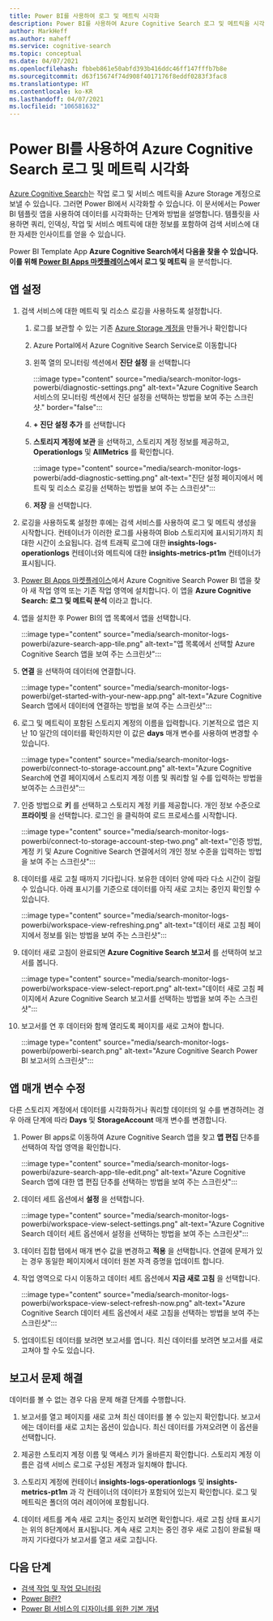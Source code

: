 ```yaml
---
title: Power BI를 사용하여 로그 및 메트릭 시각화
description: Power BI를 사용하여 Azure Cognitive Search 로그 및 메트릭을 시각화합니다.
author: MarkHeff
ms.author: maheff
ms.service: cognitive-search
ms.topic: conceptual
ms.date: 04/07/2021
ms.openlocfilehash: fbbeb861e50abfd393b416ddc46ff147fffb7b8e
ms.sourcegitcommit: d63f15674f74d908f4017176f8eddf0283f3fac8
ms.translationtype: HT
ms.contentlocale: ko-KR
ms.lasthandoff: 04/07/2021
ms.locfileid: "106581632"
---
```

# <a name="visualize-azure-cognitive-search-logs-and-metrics-with-power-bi"></a>Power BI를 사용하여 Azure Cognitive Search 로그 및 메트릭 시각화

[Azure Cognitive Search](./search-what-is-azure-search.md)는 작업 로그 및 서비스 메트릭을 Azure Storage 계정으로 보낼 수 있습니다. 그러면 Power BI에서 시각화할 수 있습니다. 이 문서에서는 Power BI 템플릿 앱을 사용하여 데이터를 시각화하는 단계와 방법을 설명합니다. 템플릿을 사용하면 쿼리, 인덱싱, 작업 및 서비스 메트릭에 대한 정보를 포함하여 검색 서비스에 대한 자세한 인사이트를 얻을 수 있습니다.

Power BI Template App **Azure Cognitive Search에서 다음을 찾을 수 있습니다. 이를 위해 [Power BI Apps 마켓플레이스](https://appsource.microsoft.com/marketplace/apps)에서 로그 및 메트릭** 을 분석합니다.

## <a name="set-up-the-app"></a>앱 설정

1. 검색 서비스에 대한 메트릭 및 리소스 로깅을 사용하도록 설정합니다.

    1. 로그를 보관할 수 있는 기존 [Azure Storage 계정을](../storage/common/storage-account-create.md) 만들거나 확인합니다
    1. Azure Portal에서 Azure Cognitive Search Service로 이동합니다
    1. 왼쪽 열의 모니터링 섹션에서 **진단 설정** 을 선택합니다

        :::image type="content" source="media/search-monitor-logs-powerbi/diagnostic-settings.png" alt-text="Azure Cognitive Search 서비스의 모니터링 섹션에서 진단 설정을 선택하는 방법을 보여 주는 스크린샷." border="false":::

    1. **+ 진단 설정 추가** 를 선택합니다
    1. **스토리지 계정에 보관** 을 선택하고, 스토리지 계정 정보를 제공하고, **Operationlogs** 및 **AllMetrics** 를 확인합니다.

        :::image type="content" source="media/search-monitor-logs-powerbi/add-diagnostic-setting.png" alt-text="진단 설정 페이지에서 메트릭 및 리소스 로깅을 선택하는 방법을 보여 주는 스크린샷":::
    1. **저장** 을 선택합니다.

1. 로깅을 사용하도록 설정한 후에는 검색 서비스를 사용하여 로그 및 메트릭 생성을 시작합니다. 컨테이너가 이러한 로그를 사용하여 Blob 스토리지에 표시되기까지 최대한 시간이 소요됩니다. 검색 트래픽 로그에 대한 **insights-logs-operationlogs** 컨테이너와 메트릭에 대한 **insights-metrics-pt1m** 컨테이너가 표시됩니다.

1. [Power BI Apps 마켓플레이스](https://appsource.microsoft.com/marketplace/apps)에서 Azure Cognitive Search Power BI 앱을 찾아 새 작업 영역 또는 기존 작업 영역에 설치합니다. 이 앱을 **Azure Cognitive Search: 로그 및 메트릭 분석** 이라고 합니다.

1. 앱을 설치한 후 Power BI의 앱 목록에서 앱을 선택합니다.

    :::image type="content" source="media/search-monitor-logs-powerbi/azure-search-app-tile.png" alt-text="앱 목록에서 선택할 Azure Cognitive Search 앱을 보여 주는 스크린샷":::

1. **연결** 을 선택하여 데이터에 연결합니다.

    :::image type="content" source="media/search-monitor-logs-powerbi/get-started-with-your-new-app.png" alt-text="Azure Cognitive Search 앱에서 데이터에 연결하는 방법을 보여 주는 스크린샷":::

1. 로그 및 메트릭이 포함된 스토리지 계정의 이름을 입력합니다. 기본적으로 앱은 지난 10 일간의 데이터를 확인하지만 이 값은 **days** 매개 변수를 사용하여 변경할 수 있습니다.

    :::image type="content" source="media/search-monitor-logs-powerbi/connect-to-storage-account.png" alt-text="Azure Cognitive Search에 연결 페이지에서 스토리지 계정 이름 및 쿼리할 일 수를 입력하는 방법을 보여주는 스크린샷":::

1. 인증 방법으로 **키** 를 선택하고 스토리지 계정 키를 제공합니다. 개인 정보 수준으로 **프라이빗** 을 선택합니다. 로그인 을 클릭하여 로드 프로세스를 시작합니다.

    :::image type="content" source="media/search-monitor-logs-powerbi/connect-to-storage-account-step-two.png" alt-text="인증 방법, 계정 키 및 Azure Cognitive Search 연결에서의 개인 정보 수준을 입력하는 방법을 보여 주는 스크린샷":::

1. 데이터를 새로 고칠 때까지 기다립니다. 보유한 데이터 양에 따라 다소 시간이 걸릴 수 있습니다. 아래 표시기를 기준으로 데이터를 아직 새로 고치는 중인지 확인할 수 있습니다.

    :::image type="content" source="media/search-monitor-logs-powerbi/workspace-view-refreshing.png" alt-text="데이터 새로 고침 페이지에서 정보를 읽는 방법을 보여 주는 스크린샷":::

1. 데이터 새로 고침이 완료되면 **Azure Cognitive Search 보고서** 를 선택하여 보고서를 봅니다.

    :::image type="content" source="media/search-monitor-logs-powerbi/workspace-view-select-report.png" alt-text="데이터 새로 고침 페이지에서 Azure Cognitive Search 보고서를 선택하는 방법을 보여 주는 스크린샷":::

1. 보고서를 연 후 데이터와 함께 열리도록 페이지를 새로 고쳐야 합니다.

    :::image type="content" source="media/search-monitor-logs-powerbi/powerbi-search.png" alt-text="Azure Cognitive Search Power BI 보고서의 스크린샷":::

## <a name="modify-app-parameters"></a>앱 매개 변수 수정

다른 스토리지 계정에서 데이터를 시각화하거나 쿼리할 데이터의 일 수를 변경하려는 경우 아래 단계에 따라 **Days** 및 **StorageAccount** 매개 변수를 변경합니다.

1. Power BI apps로 이동하여 Azure Cognitive Search 앱을 찾고 **앱 편집** 단추를 선택하여 작업 영역을 확인합니다.

    :::image type="content" source="media/search-monitor-logs-powerbi/azure-search-app-tile-edit.png" alt-text="Azure Cognitive Search 앱에 대한 앱 편집 단추를 선택하는 방법을 보여 주는 스크린샷":::

1. 데이터 세트 옵션에서 **설정** 을 선택합니다.

    :::image type="content" source="media/search-monitor-logs-powerbi/workspace-view-select-settings.png" alt-text="Azure Cognitive Search 데이터 세트 옵션에서 설정을 선택하는 방법을 보여 주는 스크린샷":::

1. 데이터 집합 탭에서 매개 변수 값을 변경하고 **적용** 을 선택합니다. 연결에 문제가 있는 경우 동일한 페이지에서 데이터 원본 자격 증명을 업데이트 합니다.

1. 작업 영역으로 다시 이동하고 데이터 세트 옵션에서 **지금 새로 고침** 을 선택합니다.

    :::image type="content" source="media/search-monitor-logs-powerbi/workspace-view-select-refresh-now.png" alt-text="Azure Cognitive Search 데이터 세트 옵션에서 새로 고침을 선택하는 방법을 보여 주는 스크린샷":::

1. 업데이트된 데이터를 보려면 보고서를 엽니다. 최신 데이터를 보려면 보고서를 새로 고쳐야 할 수도 있습니다.

## <a name="troubleshooting-report-issues"></a>보고서 문제 해결

데이터를 볼 수 없는 경우 다음 문제 해결 단계를 수행합니다.

1. 보고서를 열고 페이지를 새로 고쳐 최신 데이터를 볼 수 있는지 확인합니다. 보고서에는 데이터를 새로 고치는 옵션이 있습니다. 최신 데이터를 가져오려면 이 옵션을 선택합니다.

1. 제공한 스토리지 계정 이름 및 액세스 키가 올바른지 확인합니다. 스토리지 계정 이름은 검색 서비스 로그로 구성된 계정과 일치해야 합니다.

1. 스토리지 계정에 컨테이너 **insights-logs-operationlogs** 및 **insights-metrics-pt1m** 과 각 컨테이너의 데이터가 포함되어 있는지 확인합니다. 로그 및 메트릭은 폴더의 여러 레이어에 포함됩니다.

1. 데이터 세트를 계속 새로 고치는 중인지 보려면 확인합니다. 새로 고침 상태 표시기는 위의 8단계에서 표시됩니다. 계속 새로 고치는 중인 경우 새로 고침이 완료될 때까지 기다렸다가 보고서를 열고 새로 고칩니다.

## <a name="next-steps"></a>다음 단계

+ [검색 작업 및 작업 모니터링](search-monitor-usage.md)
+ [Power BI란?](/power-bi/fundamentals/power-bi-overview)
+ [Power BI 서비스의 디자이너를 위한 기본 개념](/power-bi/service-basic-concepts)